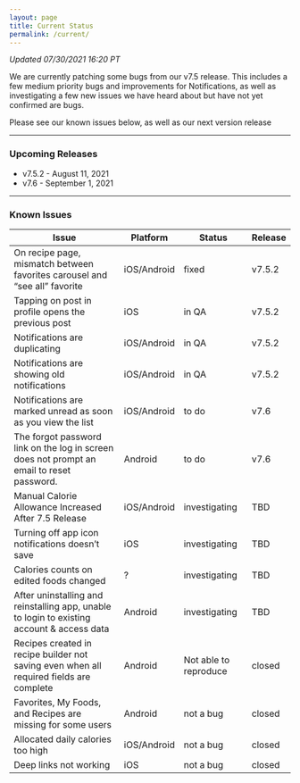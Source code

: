 ```yaml
---
layout: page
title: Current Status
permalink: /current/
---
```


_Updated 07/30/2021 16:20 PT_

We are currently patching some bugs from our v7.5 release. This includes a few
medium priority bugs and improvements for Notifications, as well as
investigating a few new issues we have heard about but have not yet confirmed
are bugs.

Please see our known issues below, as well as our next version release

***

### Upcoming Releases
- v7.5.2 - August 11, 2021
- v7.6   - September 1, 2021

***

### Known Issues

|Issue                          |Platform   | Status    | Release           |
| ---                           | ---       | ---       | ---               |
|On recipe page, mismatch between favorites carousel and “see all” favorite|iOS/Android|fixed| v7.5.2               |
|Tapping on post in profile opens the previous post|iOS|in QA| v7.5.2               |
|Notifications are duplicating  |iOS/Android|in QA| v7.5.2              |
|Notifications are showing old notifications  |iOS/Android|in QA| v7.5.2               |
|Notifications are marked unread as soon as you view the list |iOS/Android|to do| v7.6               |
|The forgot password link on the log in screen does not prompt an email to reset password.|Android|to do| v7.6               |
|Manual Calorie Allowance Increased After 7.5 Release |iOS/Android|investigating| TBD               |
|Turning off app icon notifications doesn’t save|iOS|investigating| TBD               |
|Calories counts on edited foods changed|?|investigating| TBD               |
|After uninstalling and reinstalling app, unable to login to existing account & access data|Android|investigating| TBD               |
|Recipes created in recipe builder not saving even when all required fields are complete|Android|Not able to reproduce| closed               |
|Favorites, My Foods, and Recipes are missing for some users|Android|not a bug| closed               |
|Allocated daily calories too high|iOS/Android|not a bug| closed               |
|Deep links not working|iOS|not a bug| closed               |


